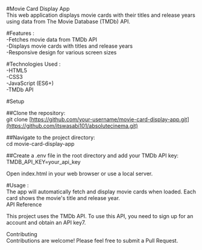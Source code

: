 #Movie Card Display App<br>
This web application displays movie cards with their titles and release years using data from The Movie Database (TMDb) API.

#Features : <br>
-Fetches movie data from TMDb API <br>
-Displays movie cards with titles and release years <br>
-Responsive design for various screen sizes <br>

#Technologies Used : <br>
-HTML5 <br>
-CSS3 <br>
-JavaScript (ES6+) <br>
-TMDb API <br>

#Setup <br>

##Clone the repository: <br>
git clone [https://github.com/your-username/movie-card-display-app.git](https://github.com/itswasabi101/absolutecinema.git) <br>

##Navigate to the project directory: <br>
cd movie-card-display-app <br>

##Create a .env file in the root directory and add your TMDb API key: <br>
TMDB_API_KEY=your_api_key <br>

Open index.html in your web browser or use a local server. <br>

#Usage : <br>
The app will automatically fetch and display movie cards when loaded. Each card shows the movie's title and release year. <br>
API Reference <br>

This project uses the TMDb API. To use this API, you need to sign up for an account and obtain an API key7. <br>

Contributing <br>
Contributions are welcome! Please feel free to submit a Pull Request.
